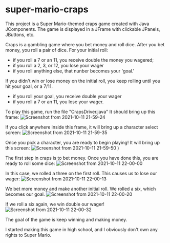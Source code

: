 # super-mario-craps
This project is a Super Mario-themed craps game created with Java JComponents. The game is displayed in a JFrame with clickable JPanels, JButtons, etc.

Craps is a gambling game where you bet money and roll dice. After you bet money, you roll a pair of dice.
For your initial roll:
<ul>
         <li>if you roll a 7 or an 11, you receive double the money you wagered;</li>
         <li>if you roll a 2, 3, or 12, you lose your wager</li>
         <li>if you roll anything else, that nunber becomes your 'goal.'</li>
</ul>

 If you didn't win or lose money on the initial roll, you keep rolling until you hit your goal, or a 7/11.
 <ul>
         <li>if you roll your goal, you receive double your wager</li>
         <li>if you roll a 7 or an 11, you lose your wager.</li>
</ul>

To play this game, run the file "CrapsDriver.java"
It should bring up this frame:
![Screenshot from 2021-10-11 21-59-24](https://user-images.githubusercontent.com/78334282/136879716-b6ae2b1d-238b-46a9-9d6a-a2b03e58f9ee.png)

If you click anywhere inside this frame, it will bring up a character select screen:
![Screenshot from 2021-10-11 21-59-35](https://user-images.githubusercontent.com/78334282/136880020-a4213422-5efe-4289-8d99-1be515e8ba0d.png)

Once you pick a character, you are ready to begin playing! It will bring up this screen:
![Screenshot from 2021-10-11 21-59-50](https://user-images.githubusercontent.com/78334282/136880026-563429fc-9686-494f-b1d6-c486cc815d95.png)
)

The first step in craps is to bet money. Once you have done this, you are ready to roll some dice:
![Screenshot from 2021-10-11 22-00-00](https://user-images.githubusercontent.com/78334282/136880031-bbaafd97-a343-408b-aaad-eb7a7dd408ce.png)

In this case, we rolled a three on the first roll. This causes us to lose our wager:
![Screenshot from 2021-10-11 22-00-13](https://user-images.githubusercontent.com/78334282/136880035-3c50d0ae-1624-43ff-8cf0-2f3de5b6876e.png)

We bet more money and make another initial roll. We rolled a six, which becomes our goal.
![Screenshot from 2021-10-11 22-00-20](https://user-images.githubusercontent.com/78334282/136880039-2edb1629-2c5f-4239-88c6-4f605cc9a263.png)

If we roll a six again, we win double our wager!
![Screenshot from 2021-10-11 22-00-32](https://user-images.githubusercontent.com/78334282/136880048-7475ec21-8a78-4d39-b496-78503557da37.png)

The goal of the game is keep winning and making money.

I started making this game in high school, and I obviously don't own any rights to Super Mario. 
